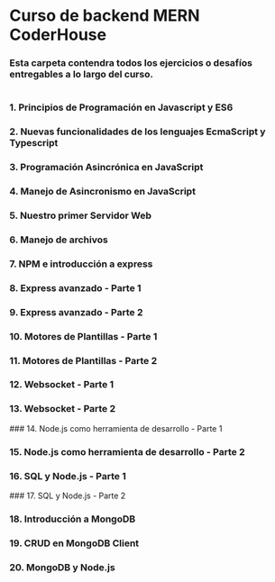 # Curso de backend MERN CoderHouse

### Esta carpeta contendra todos los ejercicios o desafíos entregables a lo largo del curso.
#
### 1. Principios de Programación en Javascript y ES6

### 2. Nuevas funcionalidades de los lenguajes EcmaScript y Typescript

### 3. Programación Asincrónica en JavaScript

### 4. Manejo de Asincronismo en JavaScript

### 5. Nuestro primer Servidor Web

### 6. Manejo de archivos

### 7. NPM e introducción a express

### 8. Express avanzado - Parte 1

### 9. Express avanzado - Parte 2

### 10. Motores de Plantillas - Parte 1 

### 11. Motores de Plantillas - Parte 2 

### 12. Websocket - Parte 1 

### 13. Websocket - Parte 2 

### 14. Node.js como herramienta de desarrollo - Parte 1

### 15. Node.js como herramienta de desarrollo - Parte 2 

### 16. SQL y Node.js - Parte 1

### 17. SQL y Node.js - Parte 2

### 18. Introducción a MongoDB

### 19. CRUD en MongoDB Client

### 20. MongoDB y Node.js
